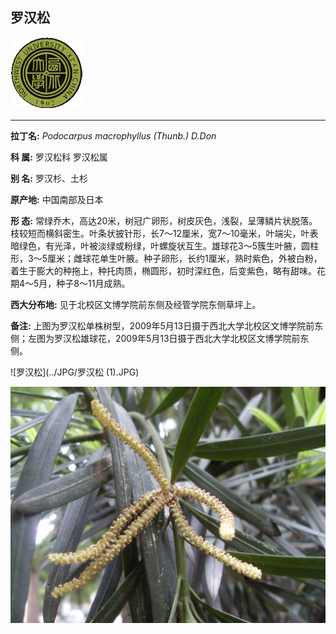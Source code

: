 ## 罗汉松

![西北大学校园网络植物志](../JPG/nwu.gif)

---

**拉丁名:**  _Podocarpus macrophyllus (Thunb.) D.Don_

**科 属:** 罗汉松科 罗汉松属

**别 名:** 罗汉杉、土杉

**原产地:** 中国南部及日本

**形  态:** 常绿乔木，高达20米，树冠广卵形，树皮灰色，浅裂，呈薄鳞片状脱落。枝较短而横斜密生。叶条状披针形，长7～12厘米，宽7～10毫米，叶端尖，叶表暗绿色，有光泽，叶被淡绿或粉绿，叶螺旋状互生。雄球花3～5簇生叶腋，圆柱形，3～5厘米；雌球花单生叶腋。种子卵形，长约1厘米，熟时紫色，外被白粉，着生于膨大的种拖上，种托肉质，椭圆形，初时深红色，后变紫色，略有甜味。花期4～5月，种子8～11月成熟。　　　

**西大分布地:** 见于北校区文博学院前东侧及经管学院东侧草坪上。 

**备注:** 上图为罗汉松单株树型，2009年5月13日摄于西北大学北校区文博学院前东侧；左图为罗汉松雄球花，2009年5月13日摄于西北大学北校区文博学院前东侧。

![罗汉松](../JPG/罗汉松 (1).JPG) 

![罗汉松](../JPG/罗汉松.JPG) 

